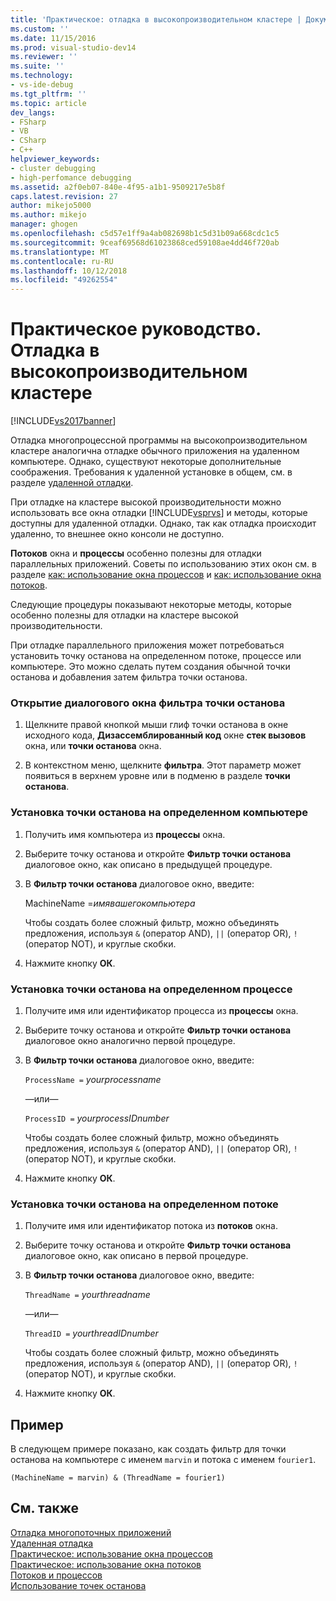```yaml
---
title: 'Практическое: отладка в высокопроизводительном кластере | Документация Майкрософт'
ms.custom: ''
ms.date: 11/15/2016
ms.prod: visual-studio-dev14
ms.reviewer: ''
ms.suite: ''
ms.technology:
- vs-ide-debug
ms.tgt_pltfrm: ''
ms.topic: article
dev_langs:
- FSharp
- VB
- CSharp
- C++
helpviewer_keywords:
- cluster debugging
- high-perfomance debugging
ms.assetid: a2f0eb07-840e-4f95-a1b1-9509217e5b8f
caps.latest.revision: 27
author: mikejo5000
ms.author: mikejo
manager: ghogen
ms.openlocfilehash: c5d57e1ff9a4ab082698b1c5d31b09a668cdc1c5
ms.sourcegitcommit: 9ceaf69568d61023868ced59108ae4dd46f720ab
ms.translationtype: MT
ms.contentlocale: ru-RU
ms.lasthandoff: 10/12/2018
ms.locfileid: "49262554"
---
```

# <a name="how-to-debug-on-a-high-performance-cluster"></a>Практическое руководство. Отладка в высокопроизводительном кластере
[!INCLUDE[vs2017banner](../includes/vs2017banner.md)]

Отладка многопроцессной программы на высокопроизводительном кластере аналогична отладке обычного приложения на удаленном компьютере. Однако, существуют некоторые дополнительные соображения. Требования к удаленной установке в общем, см. в разделе [удаленной отладки](../debugger/remote-debugging.md).  
  
 При отладке на кластере высокой производительности можно использовать все окна отладки [!INCLUDE[vsprvs](../includes/vsprvs-md.md)] и методы, которые доступны для удаленной отладки. Однако, так как отладка происходит удаленно, то внешнее окно консоли не доступно.  
  
 **Потоков** окна и **процессы** особенно полезны для отладки параллельных приложений. Советы по использованию этих окон см. в разделе [как: использование окна процессов](http://msdn.microsoft.com/en-us/0207ce2f-8ceb-4fe7-b2b5-4dd35b035ed7) и [как: использование окна потоков](../debugger/how-to-use-the-threads-window.md).  
  
 Следующие процедуры показывают некоторые методы, которые особенно полезны для отладки на кластере высокой производительности.  
  
 При отладке параллельного приложения может потребоваться установить точку останова на определенном потоке, процессе или компьютере. Это можно сделать путем создания обычной точки останова и добавления затем фильтра точки останова.  
  
### <a name="to-open-the-breakpoint-filter-dialog-box"></a>Открытие диалогового окна фильтра точки останова  
  
1.  Щелкните правой кнопкой мыши глиф точки останова в окне исходного кода, **Дизассемблированный код** окне **стек вызовов** окна, или **точки останова** окна.  
  
2.  В контекстном меню, щелкните **фильтра**. Этот параметр может появиться в верхнем уровне или в подменю в разделе **точки останова**.  
  
### <a name="to-set-a-breakpoint-on-a-specific-computer"></a>Установка точки останова на определенном компьютере  
  
1.  Получить имя компьютера из **процессы** окна.  
  
2.  Выберите точку останова и откройте **Фильтр точки останова** диалоговое окно, как описано в предыдущей процедуре.  
  
3.  В **Фильтр точки останова** диалоговое окно, введите:  
  
     MachineName =*имявашегокомпьютера*  
  
     Чтобы создать более сложный фильтр, можно объединять предложения, используя `&` (оператор AND), `||` (оператор OR), `!` (оператор NOT), и круглые скобки.  
  
4.  Нажмите кнопку **ОК**.  
  
### <a name="to-set-a-breakpoint-on-a-specific-process"></a>Установка точки останова на определенном процессе  
  
1.  Получите имя или идентификатор процесса из **процессы** окна.  
  
2.  Выберите точку останова и откройте **Фильтр точки останова** диалоговое окно аналогично первой процедуре.  
  
3.  В **Фильтр точки останова** диалоговое окно, введите:  
  
     `ProcessName =`  *yourprocessname*  
  
     —или—  
  
     `ProcessID =` *yourprocessIDnumber*  
  
     Чтобы создать более сложный фильтр, можно объединять предложения, используя `&` (оператор AND), `||` (оператор OR), `!` (оператор NOT), и круглые скобки.  
  
4.  Нажмите кнопку **ОК**.  
  
### <a name="to-set-a-breakpoint-on-a-specific-thread"></a>Установка точки останова на определенном потоке  
  
1.  Получите имя или идентификатор потока из **потоков** окна.  
  
2.  Выберите точку останова и откройте **Фильтр точки останова** диалоговое окно, как описано в первой процедуре.  
  
3.  В **Фильтр точки останова** диалоговое окно, введите:  
  
     `ThreadName =` *yourthreadname*  
  
     —или—  
  
     `ThreadID =` *yourthreadIDnumber*  
  
     Чтобы создать более сложный фильтр, можно объединять предложения, используя `&` (оператор AND), `||` (оператор OR), `!` (оператор NOT), и круглые скобки.  
  
4.  Нажмите кнопку **ОК**.  
  
## <a name="example"></a>Пример  
 В следующем примере показано, как создать фильтр для точки останова на компьютере с именем `marvin` и потока с именем `fourier1`.  
  
```  
(MachineName = marvin) & (ThreadName = fourier1)  
```  
  
## <a name="see-also"></a>См. также  
 [Отладка многопоточных приложений](../debugger/debug-multithreaded-applications-in-visual-studio.md)   
 [Удаленная отладка](../debugger/remote-debugging.md)   
 [Практическое: использование окна процессов](http://msdn.microsoft.com/en-us/0207ce2f-8ceb-4fe7-b2b5-4dd35b035ed7)   
 [Практическое: использование окна потоков](../debugger/how-to-use-the-threads-window.md)   
 [Потоков и процессов](http://msdn.microsoft.com/en-us/73d87480-9af3-4d1b-baf5-397d5d876ae6)   
 [Использование точек останова](../debugger/using-breakpoints.md)




